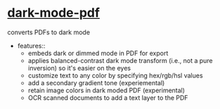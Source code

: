 # [dark-mode-pdf](https://dark-mode-pdf.portals.sh)

converts PDFs to dark mode

- features::
	- embeds dark or dimmed mode in PDF for export
	- applies balanced-contrast dark mode transform (i.e., not a pure inversion) so it's easier on the eyes
	- customize text to any color by specifying hex/rgb/hsl values
	- add a secondary gradient tone (experiemental)
	- retain image colors in dark moded PDF (experimental)
	- OCR scanned documents to add a text layer to the PDF
